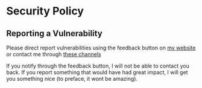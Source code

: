 # Security Policy

## Reporting a Vulnerability

Please direct report vulnerabilities using the feedback button on [my website](http://danieljaward.com) or contact me through [these channels](http://danieljaward.com/#Contact)

If you notify through the feedback button, I will not be able to contact you back. If you report something that would have had great impact, I will get you something nice (to preface, it wont be amazing).
